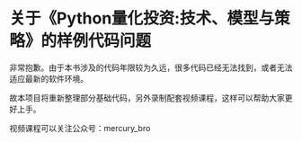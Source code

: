 # 关于《Python量化投资:技术、模型与策略》的样例代码问题

非常抱歉。由于本书涉及的代码年限较为久远，很多代码已经无法找到，或者无法适应最新的软件环境。

故本项目将重新整理部分基础代码，另外录制配套视频课程，这样可以帮助大家更好上手。

视频课程可以关注公众号：mercury_bro
